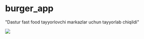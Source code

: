 # burger_app

"Dastur fast food tayyorlovchi markazlar uchun tayyorlab chiqildi"

![](https://github.com/SirojiddinBoltayev/food_app/blob/master/assets/untitled.gif)
